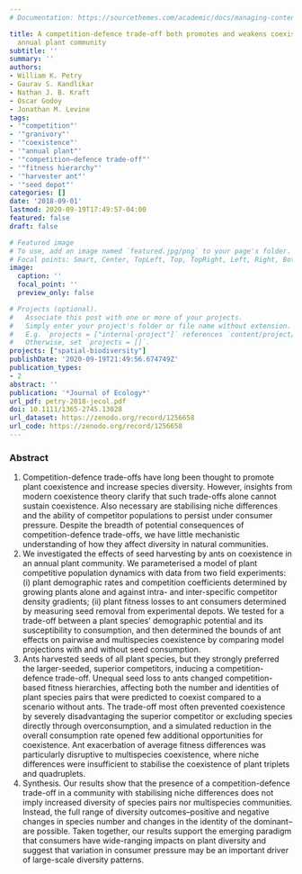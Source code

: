 ```yaml
---
# Documentation: https://sourcethemes.com/academic/docs/managing-content/

title: A competition-defence trade-off both promotes and weakens coexistence in an
  annual plant community
subtitle: ''
summary: ''
authors:
- William K. Petry
- Gaurav S. Kandlikar
- Nathan J. B. Kraft
- Oscar Godoy
- Jonathan M. Levine
tags:
- '"competition"'
- '"granivory"'
- '"coexistence"'
- '"annual plant"'
- '"competition–defence trade-off"'
- '"fitness hierarchy"'
- '"harvester ant"'
- '"seed depot"'
categories: []
date: '2018-09-01'
lastmod: 2020-09-19T17:49:57-04:00
featured: false
draft: false

# Featured image
# To use, add an image named `featured.jpg/png` to your page's folder.
# Focal points: Smart, Center, TopLeft, Top, TopRight, Left, Right, BottomLeft, Bottom, BottomRight.
image:
  caption: ''
  focal_point: ''
  preview_only: false

# Projects (optional).
#   Associate this post with one or more of your projects.
#   Simply enter your project's folder or file name without extension.
#   E.g. `projects = ["internal-project"]` references `content/project/deep-learning/index.md`.
#   Otherwise, set `projects = []`.
projects: ["spatial-biodiversity"]
publishDate: '2020-09-19T21:49:56.674749Z'
publication_types:
- 2
abstract: ''
publication: '*Journal of Ecology*'
url_pdf: petry-2018-jecol.pdf
doi: 10.1111/1365-2745.13028
url_dataset: https://zenodo.org/record/1256658
url_code: https://zenodo.org/record/1256658
---
```

### Abstract
1. Competition-defence trade-offs have long been thought to promote plant coexistence and increase species diversity. However, insights from modern coexistence theory clarify that such trade-offs alone cannot sustain coexistence. Also necessary are stabilising niche differences and the ability of competitor populations to persist under consumer pressure. Despite the breadth of potential consequences of competition-defence trade-offs, we have little mechanistic understanding of how they affect diversity in natural communities.
2. We investigated the effects of seed harvesting by ants on coexistence in an annual plant community. We parameterised a model of plant competitive population dynamics with data from two field experiments: (i) plant demographic rates and competition coefficients determined by growing plants alone and against intra- and inter-specific competitor density gradients; (ii) plant fitness losses to ant consumers determined by measuring seed removal from experimental depots. We tested for a trade-off between a plant species’ demographic potential and its susceptibility to consumption, and then determined the bounds of ant effects on pairwise and multispecies coexistence by comparing model projections with and without seed consumption.
3. Ants harvested seeds of all plant species, but they strongly preferred the larger-seeded, superior competitors, inducing a competition-defence trade-off. Unequal seed loss to ants changed competition-based fitness hierarchies, affecting both the number and identities of plant species pairs that were predicted to coexist compared to a scenario without ants. The trade-off most often prevented coexistence by severely disadvantaging the superior competitor or excluding species directly through overconsumption, and a simulated reduction in the overall consumption rate opened few additional opportunities for coexistence. Ant exacerbation of average fitness differences was particularly disruptive to multispecies coexistence, where niche differences were insufficient to stabilise the coexistence of plant triplets and quadruplets.
4. Synthesis. Our results show that the presence of a competition-defence trade-off in a community with stabilising niche differences does not imply increased diversity of species pairs nor multispecies communities. Instead, the full range of diversity outcomes–positive and negative changes in species number and changes in the identity of the dominant–are possible. Taken together, our results support the emerging paradigm that consumers have wide-ranging impacts on plant diversity and suggest that variation in consumer pressure may be an important driver of large-scale diversity patterns.
